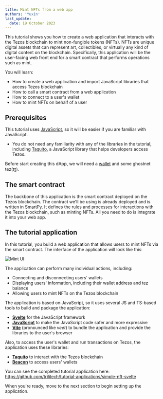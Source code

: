 ```yaml
---
title: Mint NFTs from a web app
authors: 'Yuxin'
last_update:
  date: 19 October 2023
---
```


This tutorial shows you how to create a web application that interacts with the Tezos blockchain to mint non-fungible tokens (NFTs). NFTs are unique digital assets that can represent art, collectibles, or virtually any kind of digital content on the blockchain. Specifically, this application will be the user-facing web front end for a smart contract that performs operations such as mint.

You will learn:

- How to create a web application and import JavaScript libraries that access Tezos blockchain
- How to call a smart contract from a web application
- How to connect to a user's wallet
- How to mint NFTs on behalf of a user

## Prerequisites

This tutorial uses [JavaScript](https://www.javascript.com/), so it will be easier if you are familiar with JavaScript.

- You do not need any familiarity with any of the libraries in the tutorial, including [Taquito](https://tezostaquito.io/), a JavaScript library that helps developers access Tezos.

Before start creating this dApp, we will need a [wallet](../../dApps/wallets) and some ghostnet tez(ꜩ).

## The smart contract

The backbone of this application is the smart contract deployed on the Tezos blockchain. The contract we'll be using is already deployed and is written in [SmartPy](../../languages/smartpy). It defines the rules and processes for interactions with the Tezos blockchain, such as minting NFTs. All you need to do is integrate it into your web app.


## The tutorial application

In this tutorial, you build a web application that allows users to mint NFTs via the smart contract.
The interface of the application will look like this:

![Mint UI](/img/tutorials/mint-ui.png "Mint UI")

The application can perform many individual actions, including:

- Connecting and disconnecting users' wallets
- Displaying users' information, including their wallet address and tez balance
- Allowing users to mint NFTs on the Tezos blockchain


The application is based on JavaScript, so it uses several JS and TS-based tools to build and package the application:

- **[Svelte](https://svelte.dev/)** for the JavaScript framework
- **[JavaScript](https://www.javascript.com/)** to make the JavaScript code safer and more expressive
- **[Vite](https://vitejs.dev/)** (pronounced like _veet_) to bundle the application and provide the libraries to the user's browser

Also, to access the user's wallet and run transactions on Tezos, the application uses these libraries:

- **[Taquito](https://tezostaquito.io/)** to interact with the Tezos blockchain
- **[Beacon](https://docs.walletbeacon.io/)** to access users' wallets

You can see the completed tutorial application here: https://github.com/trilitech/tutorial-applications/simple-nft-svelte

When you're ready, move to the next section to begin setting up the application.

